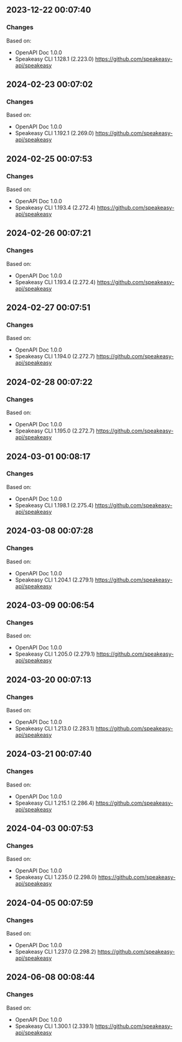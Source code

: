 

## 2023-12-22 00:07:40
### Changes
Based on:
- OpenAPI Doc 1.0.0 
- Speakeasy CLI 1.128.1 (2.223.0) https://github.com/speakeasy-api/speakeasy

## 2024-02-23 00:07:02
### Changes
Based on:
- OpenAPI Doc 1.0.0 
- Speakeasy CLI 1.192.1 (2.269.0) https://github.com/speakeasy-api/speakeasy

## 2024-02-25 00:07:53
### Changes
Based on:
- OpenAPI Doc 1.0.0 
- Speakeasy CLI 1.193.4 (2.272.4) https://github.com/speakeasy-api/speakeasy

## 2024-02-26 00:07:21
### Changes
Based on:
- OpenAPI Doc 1.0.0 
- Speakeasy CLI 1.193.4 (2.272.4) https://github.com/speakeasy-api/speakeasy

## 2024-02-27 00:07:51
### Changes
Based on:
- OpenAPI Doc 1.0.0 
- Speakeasy CLI 1.194.0 (2.272.7) https://github.com/speakeasy-api/speakeasy

## 2024-02-28 00:07:22
### Changes
Based on:
- OpenAPI Doc 1.0.0 
- Speakeasy CLI 1.195.0 (2.272.7) https://github.com/speakeasy-api/speakeasy

## 2024-03-01 00:08:17
### Changes
Based on:
- OpenAPI Doc 1.0.0 
- Speakeasy CLI 1.198.1 (2.275.4) https://github.com/speakeasy-api/speakeasy

## 2024-03-08 00:07:28
### Changes
Based on:
- OpenAPI Doc 1.0.0 
- Speakeasy CLI 1.204.1 (2.279.1) https://github.com/speakeasy-api/speakeasy

## 2024-03-09 00:06:54
### Changes
Based on:
- OpenAPI Doc 1.0.0 
- Speakeasy CLI 1.205.0 (2.279.1) https://github.com/speakeasy-api/speakeasy

## 2024-03-20 00:07:13
### Changes
Based on:
- OpenAPI Doc 1.0.0 
- Speakeasy CLI 1.213.0 (2.283.1) https://github.com/speakeasy-api/speakeasy

## 2024-03-21 00:07:40
### Changes
Based on:
- OpenAPI Doc 1.0.0 
- Speakeasy CLI 1.215.1 (2.286.4) https://github.com/speakeasy-api/speakeasy

## 2024-04-03 00:07:53
### Changes
Based on:
- OpenAPI Doc 1.0.0 
- Speakeasy CLI 1.235.0 (2.298.0) https://github.com/speakeasy-api/speakeasy

## 2024-04-05 00:07:59
### Changes
Based on:
- OpenAPI Doc 1.0.0 
- Speakeasy CLI 1.237.0 (2.298.2) https://github.com/speakeasy-api/speakeasy

## 2024-06-08 00:08:44
### Changes
Based on:
- OpenAPI Doc 1.0.0 
- Speakeasy CLI 1.300.1 (2.339.1) https://github.com/speakeasy-api/speakeasy